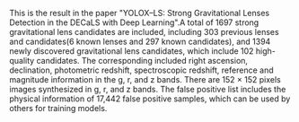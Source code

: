 This is the result in the paper "YOLOX–LS: Strong Gravitational Lenses Detection in the DECaLS with Deep Learning".A total of 1697 strong gravitational lens candidates are included, including 303 previous lenses and candidates(6 known lenses and 297 known candidates), and 1394 newly discovered gravitational lens candidates, which include 102 high-quality candidates.
The corresponding included right ascension, declination, photometric redshift, spectroscopic redshift, reference and magnitude information in the g, r, and z bands. 
There are 152 × 152 pixels images synthesized in g, r, and z bands.
The false positive list includes the physical information of 17,442 false positive samples, which can be used by others for training models.


<!---
Liuyangyang24/Liuyangyang24 is a ✨ special ✨ repository because its `README.md` (this file) appears on your GitHub profile.
You can click the Preview link to take a look at your changes.
--->
